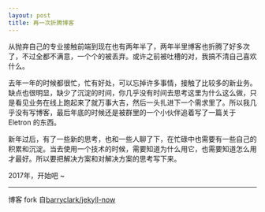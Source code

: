 ```yaml
---
layout: post
title: 再一次折腾博客
---
```


从抛弃自己的专业接触前端到现在也有两年半了，两年半里博客也折腾了好多次了，不过全都不满意，一个个的被丢弃。或许之前被吐槽的对，我搞不清自己喜欢什么。

去年一年的时候都很忙，忙有好处，可以忘掉许多事情，接触了比较多的新业务。缺点也很明显，缺少了沉淀的时间，你几乎没有时间去思考这里为什么这么做，只是看见业务在线上跑起来了就万事大吉，然后一头扎进下一个需求里了。所以我几乎没有写博客，最后年底的时候还是被群里的一个小伙伴追着写了一篇关于 Eletron 的东西。

新年过后，有了一些新的思考，也和一些人聊了下，在忙碌中也需要有一些自己的积累和沉淀。当去使用一个技术的时候，需要知道为什么用它，也需要知道怎么用才最好。所以要把解决方案和对解决方案的思考写下来。

2017年，开始吧 ~

---

博客 fork 自[barryclark/jekyll-now](https://github.com/barryclark/jekyll-now)